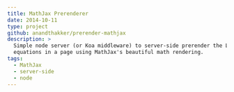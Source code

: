 ```yaml
---
title: MathJax Prerenderer
date: 2014-10-11
type: project
github: anandthakker/prerender-mathjax
description: >
  Simple node server (or Koa middleware) to server-side prerender the Latex 
  equations in a page using MathJax's beautiful math rendering.
tags:
  - MathJax
  - server-side
  - node
---
```

